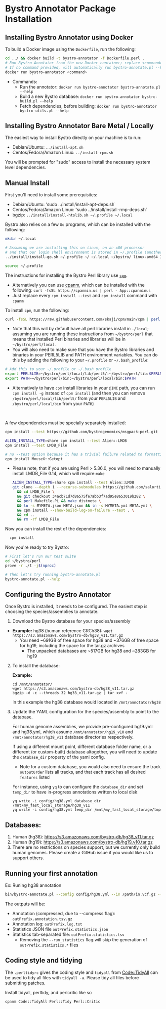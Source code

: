 # Bystro Annotator Package Installation

## Installing Bystro Annotator using Docker

To build a Docker image using the `Dockerfile`, run the following:

```bash
cd ../ && docker build -t bystro-annotator -f Dockerfile.perl .
# Run Bystro Annotator from the new Docker container; replace <command> with the desired command
# If no command provided, will automatically run bystro-annotate.pl --help
docker run bystro-annotator <command>
```

- Commands:
  - Run the annotator: `docker run bystro-annotator bystro-annotate.pl --help`
  - Build a new Bystro database: `docker run bystro-annotator bystro-build.pl --help`
  - Fetch dependencies, before building: `docker run bystro-annotator bystro-utils.pl --help`

## Installing Bystro Annotator Bare Metal / Locally

The easiest way to install Bystro directly on your machine is to run:

- Debian/Ubuntu: `../install-apt.sh`
- Centos/Fedora/Amazon Linux: `../install-rpm.sh`

You will be prompted for "sudo" access to install the necessary system level dependencies.

## Manual Install

First you'll need to install some prerequisites:

- Debian/Ubuntu: 'sudo ../install/install-apt-deps.sh`
- Centos/Fedora/Amazon Linux: 'sudo ../install/install-rmp-deps.sh`
- bgzip: `../install/install-htslib.sh ~/.profile ~/.local`

Bystro also relies on a few `Go` programs, which can be installed with the following:

```bash
mkdir ~/.local

# Assuming we are installing this on linux, on an x86 processor
# and that our login shell environment is stored in ~/.profile (another common one is ~/.bash_profile)
../install/install-go.sh ~/.profile ~/ ~/.local ~/bystro/ linux-amd64 1.21.4

source ~/.profile
```

The instructions for installing the Bystro Perl library use [`cpm`](https://metacpan.org/pod/App::cpanminus).

- Alternatively you can use [cpanm](https://metacpan.org/dist/App-cpanminus/view/bin/cpanm), which can be installed with the following: `curl -fsSL https://cpanmin.us | perl - App::cpanminus`
- Just replace every `cpm install --test` and `cpm install` command with `cpanm`

To install `cpm`, run the following:

```bash
curl -fsSL https://raw.githubusercontent.com/skaji/cpm/main/cpm | perl - install App::cpm
```

- Note that this will by default have all perl libraries install in `./local`; assuming you are running these instructions from `~/bystro/perl` that means that installed Perl binaries and libraries will be in `~/bystro/perl/local`.
- You will also need to make sure that you have the Bystro libraries and binaries in your PERL5LIB and PATH environment variables. You can do this by adding the following to your `~/.profile` or `~/.bash_profile`:

```bash
# Add this to your ~/.profile or ~/.bash_profile
export PERL5LIB=~/bystro/perl/local/lib/perl5/:~/bystro/perl/lib:$PERL5LIB
export PATH=~/bystro/perl/bin:~/bystro/perl/local/bin:$PATH
```

- Alternatively to have `cpm` install libraries in your `@INC` path, you can run `cpm install -g` instead of `cpm install` (and then you can remove `/bystro/perl/local/lib/perl5/` from your `PERL5LIB` and `/bystro/perl/local/bin` from your `PATH`)

<br>

A few dependencies must be specially separately installed:

```bash
cpm install --test https://github.com/bystrogenomics/msgpack-perl.git

ALIEN_INSTALL_TYPE=share cpm install --test Alien::LMDB
cpm install --test LMDB_File

# no --test option because it has a trivial failure related to formatting of cli help strings
cpm install MouseX::Getopt
```

- Please note, that if you are using Perl > 5.36.0, you will need to manually install LMDB_File 0.14, which will require `make`

  ```bash
  ALIEN_INSTALL_TYPE=share cpm install --test Alien::LMDB
  git clone --depth 1 --recurse-submodules https://github.com/salortiz/LMDB_File.git \
    && cd LMDB_File \
    && git checkout 34acb71d7d86575fe7abb3f7ad95e8653019b282 \
    && perl Makefile.PL && make distmeta \
    && ln -s MYMETA.json META.json && ln -s MYMETA.yml META.yml \
    && cpm install --show-build-log-on-failure --test . \
    && cd ..
    && rm -rf LMDB_File
  ```

Now you can install the rest of the dependencies:

```bash
  cpm install
```

Now you're ready to try Bystro:

```bash
# First let's run our test suite
cd ~/bystro/perl
prove -r ./t -j$(nproc)

# Then let's try running bystro-annotate.pl
bystro-annotate.pl --help
```

## Configuring the Bystro Annotator

Once Bystro is installed, it needs to be configured. The easiest step is choosing the species/assemblies to annotate.

1. Download the Bystro database for your species/assembly

- **Example:** hg38 (human reference GRCh38): `wget https://s3.amazonaws.com/bystro-db/hg38_v11.tar.gz`</strong>
  - You need ~691GB of free space for hg38 and ~376GB of free space for hg19, including the space for the tar.gz archives
    - The unpacked databases are ~517GB for hg38 and ~283GB for hg19

2. To install the database:

   **Example:**

   ```shell
   cd /mnt/annotator/
   wget https://s3.amazonaws.com/bystro-db/hg38_v11.tar.gz
   bgzip -d -c --threads 32 hg38_v11.tar.gz | tar xvf -
   ```

   In this example the hg38 database would located in `/mnt/annotator/hg38`

3. Update the YAML configuration for the species/assembly to point to the database.

   For human genome assemblies, we provide pre-configured hg19.yml and hg38.yml, which assume `/mnt/annotator/hg19_v10` and `/mnt/annotator/hg38_v11` database directories respectively.

   If using a different mount point, different database folder name, or a different (or custom-built) database altogether,
   you will need to update the `database_dir` property of the yaml config.

   - Note for a custom database, you would also need to ensure the track `outputOrder` lists all tracks, and that each track has all desired `features` listed

   For instance, using `yq` to can configure the `database_dir` and set `temp_dir` to have in-progress annotations written to local disk

   ```shell
   yq write -i config/hg38.yml database_dir /mnt/my_fast_local_storage/hg38_v11
   yq write -i config/hg38.yml temp_dir /mnt/my_fast_local_storage/tmp
   ```

## Databases:

1. Human (hg38): https://s3.amazonaws.com/bystro-db/hg38_v11.tar.gz
2. Human (hg19): https://s3.amazonaws.com/bystro-db/hg19_v10.tar.gz
3. There are no restrictions on species support, but we currently only build human genomes. Please create a GitHub issue if you would like us to support others.

## Running your first annotation

Ex: Runing hg38 annotation

```sh
bin/bystro-annotate.pl --config config/hg38.yml --in /path/in.vcf.gz --out /path/outPrefix --run_statistics [0,1] --compress
```

The outputs will be:

- Annotation (compressed, due to --compress flag): `outPrefix.annotation.tsv.gz`
- Annotation log: `outPrefix.log.txt`
- Statistics JSON file `outPrefix.statistics.json`
- Statistics tab-separated file: `outPrefix.statistics.tsv`
  - Removing the `--run_statistics` flag will skip the generation of `outPrefix.statistics.*` files

## Coding style and tidying

The `.perltidyrc` gives the coding style and `tidyall` from [Code::TidyAll](https://metacpan.org/dist/Code-TidyAll) can be used to tidy all files with `tidyall -a`.
Please tidy all files before submitting patches.

Install tidyall, perltidy, and perlcritic like so

```bash
cpanm Code::TidyAll Perl::Tidy Perl::Critic
```
